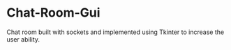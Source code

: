 # Chat-Room-Gui
Chat room built with sockets and implemented using Tkinter to increase the user ability.
